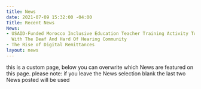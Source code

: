 ```yaml
---
title: News
date: 2021-07-09 15:32:00 -04:00
Title: Recent News
News:
- USAID-Funded Morocco Inclusive Education Teacher Training Activity To Focus On Learning
  With The Deaf And Hard Of Hearing Community
- The Rise of Digital Remittances
layout: news
---
```


this is a custom page, below you can overwrite which News are featured on this page.  please note: if you leave the News selection blank the last two News posted will be used